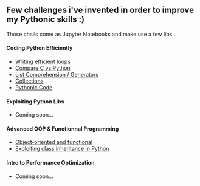 ## Few challenges i've invented in order to improve my Pythonic skills :)

Those challs come as Jupyter Notebooks and make use a few libs...

#### Coding Python Efficiently

* [Writing efficient loops](https://github.com/obrunet/Python-Programming-Efficiently/blob/master/2019_03_27_writing_efficient_loops_in_python.ipynb)
* [Compare C vs Python](https://github.com/obrunet/Python-Programming-Efficiently/blob/master/2019_03_28_compare_C_and_python.ipynb)
* [List Comprehension / Generators](https://github.com/obrunet/Python-Programming-Efficiently/blob/master/2019_03_29.list_comprehension_generators.ipynb)
* [Collections](https://github.com/obrunet/Python-Programming-Efficiently/blob/master/2019_03_29_collections.ipynb)
* [Pythonic Code](https://github.com/obrunet/Python-Programming-Efficiently/blob/master/2019_03_29_Pythonic_code.ipynb)

#### Exploiting Python Libs
* Coming soon...

#### Advanced OOP & Functionnal Programming
* [Object-oriented and functional](https://github.com/obrunet/Python-Programming-Efficiently/blob/master/2019_04_25_OO_and_func_python.ipynb)
* [Exploiting class inheritance in Python](https://github.com/obrunet/Python-Programming-Efficiently/blob/master/2019_04_26_inheritance.ipynb)

#### Intro to Performance Optimization
* Coming soon...
